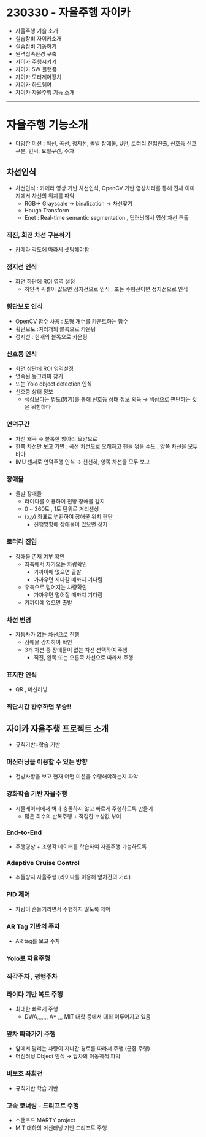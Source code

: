 # 230330 - 자율주행 자이카

- 자율주행 기술 소개
- 실습장비 자이카소개
- 실습장비 기동하기
- 원격접속환경 구축
- 자이카 주행시키기
- 자이카 SW 플랫폼
- 자이카 모터제어장치
- 자이카 하드웨어
- 자이카 자율주행 기능 소개

---
# 자율주행 기능소개

- 다양한 미션 : 직선, 곡선, 정지선, 돌발 장애물, U턴, 로터리 진입진출, 신호등 신호 구분, 언덕, 요철구간, 주차

## 차선인식

- 차선인식 : 카메라 영상 기반 차선인식, OpenCV 기반 영상처리를 통해 전체 이미지에서 차선의 위치를 파악
    - RGB→ Grayscale → binalization → 차선찾기
    - Hough Transform
    - Enet : Real-time semantic segmentation , 딥러닝에서 영상 차선 추출

### 직진, 회전 차선 구분하기

- 카메라 각도에 따라서 셋팅해야함

### 정지선 인식

- 화면 하단에 ROI 영역 설정
    - 하얀색 픽셀이 많으면 정지선으로 인식 , 또는 수평선이면 정지선으로 인식

### 횡단보도 인식

- OpenCV 함수 사용 : 도형 개수를 카운트하는 함수
- 횡단보도 :여러개의 블록으로 카운팅
- 정지선 : 한개의 블록으로 카운팅

### 신호등 인식

- 화면 상단에 ROI 영역설정
- 연속된 동그라미 찾기
- 또는 Yolo object detection 인식
- 신호등 상태 정보
    - 색상보다는 명도(밝기)를 통해 신호등 상태 정보 획득 → 색상으로 판단하는 것은 위험하다

### 언덕구간

- 차선 왜곡 → 볼록한 항아리 모양으로
- 한쪽 차선만 보고 가면 : 곡선 차선으로 오해하고 핸들 꺾을 수도 , 양쪽 차선을 모두 바야
- IMU 센서로 언덕주행 인식 → 천천히, 양쪽 차선을 모두 보고

### 장애물

- 돌발 장애물
    - 라이다를 이용하여 전방 장애물 감지
    - 0 ~ 360도 , 1도 단위로 거리센싱
    - (x,y) 좌표로 변환하여 장애물 위치 판단
        - 진행방향에 장애물이 있으면 정지


### 로터리 진입

- 장애물 존재 여부 확인
    - 좌측에서 자가오는 차량확인
        - 가까이에 없으면 출발
        - 가까우면 지나갈 떄까지 기다림
    - 우축으로 멀어지는 차량확인
        - 가까우면 멀어질 때까지 기다림
    - 가까이에 없으면 출발


### 차선 변경

- 자동차가 없는 차선으로 진행
    - 장애물 감지하여 확인
    - 3개 차선 중 장애물이 없는 차선 선택하여 주행
        - 직진, 왼쪽 또는 오른쪽 차선으로 따라서 주행

### 표지판 인식

- QR , 머신러닝

### 최단시간 완주하면 우승!!
    

## 자이카 자율주행 프로젝트 소개

- 규칙기반+학습 기반


### 머신러닝을 이용할 수 있는 방향

- 전방사황을 보고 현재 어떤 미션을 수행해야하는지 파악
        

### 강화학습 기반 자율주행

- 시뮬레이터에서 벽과 충돌하지 않고 빠르게 주행하도록 만들기
    - 많은 회수의 반복주행 + 적절한 보상값 부여

### End-to-End

- 주행영상 + 조향각 데이터를 학습하여 자율주행 가능하도록


### Adaptive Cruise Control

- 추돌방지 자율주행 (라이다를 이용해 앞차간의 거리)

### PID 제어

- 차량이 흔들거리면서 주행하지 않도록 제어
        

### AR Tag 기반의 주차

- AR tag를 보고 주차


### Yolo로 자율주행


### 직각주차 , 평행주차


### 라이다 기반 복도 주행

- 최대한 빠르게 주행
    - DWA,,,,,,, A* ,,, MIT 대학 등에서 대회 이루어지고 있음

### 앞차 따라가기 주행

- 앞에서 달리는 차량이 지나간 경로를 따라서 주행 (군집 주행)
- 머신러닝 Object 인식 → 앞차의 이동궤적 파악

### 비보호 좌회전

- 규칙기반 학습 기반

### 고속 코너링 - 드리프트 주행

- 스탠포드 MARTY project
- MIT 대하의 머신러닝 기반 드리프트 주행
    
